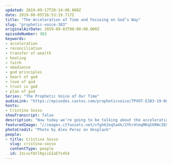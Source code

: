 ```yaml
---
updated: 2019-09-17T20:14:00.880Z
date: 2019-08-05T16:53:19.717Z
title: "The Acceleration of Time and Focusing on God’s Way"
slug: "prophetic-voice-383"
originalAirDate: 2019-08-03T00:00:00.000Z
episodeNumber: 383
keywords:
- acceleration
- reconciliation
- transfer of wealth
- healing
- faith
- obedience
- god principles
- heart of god
- love of god
- trust in god
- plan of god
Series: "The Prophetic Voice of Our Time"
audioLink: "https://episodes.castos.com/propheticvoice/TPVOT-E383-19-08-03-04-The-Acceleration-of-Time-and-Focussing-on-God-s-Way.mp3"
hosts:
- Cristina Sosso
showTranscript: false
description: "Now today we’re going to be talking about the acceleration of time as well as the importance of focusing on God’s way over our way… God has a plan for our life and has a plan for us moving forward, so we need focus and grab hold of that plan without letting any of our ways and understandings get in the way. Because when it comes to God’s way, there’s no other way that even compares to how amazing..."
featuredImage: "//images.ctfassets.net/vfgh62eq5a4k/2Yhr4tmqMKqSkRWc3E0LUX/c5012924cb7f1166ddfea6915ed89fde/alex-perez-AIfbUyzhKz0-unsplash.jpg"
photoCredit: "Photo by Alex Perez on Unsplash"
people:
- title: Cristina Sosso
  slug: cristina-sosso
  contentType: people
  id: 3zLvufAtlKgiiGIaEYs4S4
---
```

